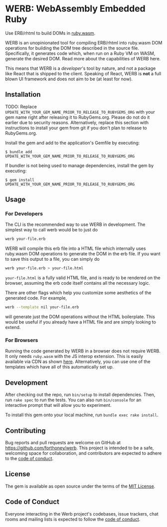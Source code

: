 # WERB: WebAssembly Embedded Ruby

Use ERB/rhtml to build DOMs in [ruby.wasm](https://github.com/ruby/ruby.wasm).

WERB is an unopinionated tool for compiling ERB/rhtml into ruby.wasm DOM operations for building the DOM tree described in the source file. Specifically, it generates code which, when run on a Ruby VM on WASM, generate the desired DOM. Read more about the capabilities of WERB here. 

This means that WERB is a _developer_'s tool by nature, and not a package like React that is shipped to the client. Speaking of React, WERB is **not** a full blown UI framework and does not aim to be (at least for now). 

## Installation

TODO: Replace `UPDATE_WITH_YOUR_GEM_NAME_PRIOR_TO_RELEASE_TO_RUBYGEMS_ORG` with your gem name right after releasing it to RubyGems.org. Please do not do it earlier due to security reasons. Alternatively, replace this section with instructions to install your gem from git if you don't plan to release to RubyGems.org.

Install the gem and add to the application's Gemfile by executing:

    $ bundle add UPDATE_WITH_YOUR_GEM_NAME_PRIOR_TO_RELEASE_TO_RUBYGEMS_ORG

If bundler is not being used to manage dependencies, install the gem by executing:

    $ gem install UPDATE_WITH_YOUR_GEM_NAME_PRIOR_TO_RELEASE_TO_RUBYGEMS_ORG

## Usage
### For Developers
The CLI is the recommended way to use WERB in development. The simplest way to call werb would be to just do 
```bash
werb your-file.erb
```
WERB will compile this erb file into a HTML file which internally uses ruby.wasm DOM operations to generate the DOM in the erb file. If you want to save this output to a file, you can simply do
```bash
werb your-file.erb > your-file.html
```
`your-file.html` is a fully valid HTML file, and is ready to be rendered on the browser, assuming the erb code itself contains all the necessary logic.

There are other flags which help you customize some aesthetics of the generated code. For example,
```bash
werb --template nil your-file.erb
```
will generate just the DOM operations without the HTML boilerplate. This would be useful if you already have a HTML file and are simply looking to extend.

### For Browsers
Running the code generated by WERB in a browser does not require WERB. It only needs `ruby.wasm` with the JS interop extension. This is easily available via CDN as shown [here](https://github.com/ruby/ruby.wasm/tree/main/packages/npm-packages/ruby-head-wasm-wasi). 
Alternatively, you can use one of the templates which have all of this automatically set up.

## Development

After checking out the repo, run `bin/setup` to install dependencies. Then, run `rake spec` to run the tests. You can also run `bin/console` for an interactive prompt that will allow you to experiment.

To install this gem onto your local machine, run `bundle exec rake install`.

## Contributing

Bug reports and pull requests are welcome on GitHub at https://github.com/forthoney/werb. This project is intended to be a safe, welcoming space for collaboration, and contributors are expected to adhere to the [code of conduct](https://github.com/forthoney/werb/blob/main/CODE_OF_CONDUCT.md).

## License

The gem is available as open source under the terms of the [MIT License](https://opensource.org/licenses/MIT).

## Code of Conduct

Everyone interacting in the Werb project's codebases, issue trackers, chat rooms and mailing lists is expected to follow the [code of conduct](https://github.com/forthoney/werb/blob/main/CODE_OF_CONDUCT.md).
